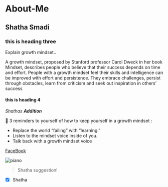 # About-Me

## Shatha Smadi 

### this is heading three
 Explain growth mindset..

A growth mindset, proposed by Stanford professor Carol Dweck in her book Mindset, describes people who believe that their success depends on time and effort. People with a growth mindset feel their skills and intelligence can be improved with effort and persistence. They embrace challenges, persist through obstacles, learn from criticism and seek out inspiration in others’ success


#### this is heading 4 

_Shathas **Addition**_ 


🔢 3 reminders to yourself of how to keep yourself in a growth mindset :
* Replace the world “failing” with “learning.” 
* Listen to the mindset voice inside of you.
* Talk back with a growth mindset voice

[FaceBook](https://www.facebook.com/) 

![piano](https://static.vecteezy.com/system/resources/thumbnails/000/096/473/small/piano-recital-vector-illustration.jpg)
> Shatha suggestion!
- [x] Shatha 

